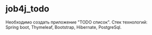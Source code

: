 # job4j_todo
Необходимо создать приложение "TODO список". Стек технологий: Spring boot, Thymeleaf, Bootstrap, Hibernate, PostgreSql.
